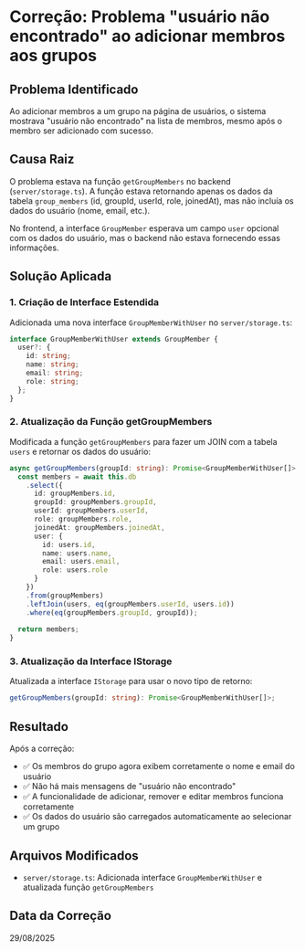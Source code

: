 # Correção: Problema "usuário não encontrado" ao adicionar membros aos grupos

## Problema Identificado

Ao adicionar membros a um grupo na página de usuários, o sistema mostrava "usuário não encontrado" na lista de membros, mesmo após o membro ser adicionado com sucesso.

## Causa Raiz

O problema estava na função `getGroupMembers` no backend (`server/storage.ts`). A função estava retornando apenas os dados da tabela `group_members` (id, groupId, userId, role, joinedAt), mas não incluía os dados do usuário (nome, email, etc.).

No frontend, a interface `GroupMember` esperava um campo `user` opcional com os dados do usuário, mas o backend não estava fornecendo essas informações.

## Solução Aplicada

### 1. Criação de Interface Estendida

Adicionada uma nova interface `GroupMemberWithUser` no `server/storage.ts`:

```typescript
interface GroupMemberWithUser extends GroupMember {
  user?: {
    id: string;
    name: string;
    email: string;
    role: string;
  };
}
```

### 2. Atualização da Função getGroupMembers

Modificada a função `getGroupMembers` para fazer um JOIN com a tabela `users` e retornar os dados do usuário:

```typescript
async getGroupMembers(groupId: string): Promise<GroupMemberWithUser[]> {
  const members = await this.db
    .select({
      id: groupMembers.id,
      groupId: groupMembers.groupId,
      userId: groupMembers.userId,
      role: groupMembers.role,
      joinedAt: groupMembers.joinedAt,
      user: {
        id: users.id,
        name: users.name,
        email: users.email,
        role: users.role
      }
    })
    .from(groupMembers)
    .leftJoin(users, eq(groupMembers.userId, users.id))
    .where(eq(groupMembers.groupId, groupId));
  
  return members;
}
```

### 3. Atualização da Interface IStorage

Atualizada a interface `IStorage` para usar o novo tipo de retorno:

```typescript
getGroupMembers(groupId: string): Promise<GroupMemberWithUser[]>;
```

## Resultado

Após a correção:
- ✅ Os membros do grupo agora exibem corretamente o nome e email do usuário
- ✅ Não há mais mensagens de "usuário não encontrado"
- ✅ A funcionalidade de adicionar, remover e editar membros funciona corretamente
- ✅ Os dados do usuário são carregados automaticamente ao selecionar um grupo

## Arquivos Modificados

- `server/storage.ts`: Adicionada interface `GroupMemberWithUser` e atualizada função `getGroupMembers`

## Data da Correção

29/08/2025

